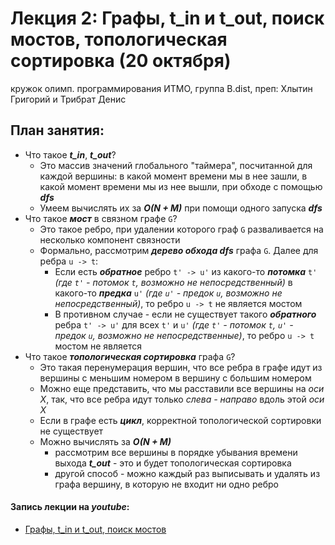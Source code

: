 # Лекция 2: Графы, t_in и t_out, поиск мостов, топологическая сортировка (20 октября)

кружок олимп. программирования ИТМО, группа B.dist, преп: Хлытин Григорий и Трибрат Денис

## План занятия:

* Что такое **_t_in_**, **_t_out_**?
    + Это массив значений глобального "таймера", посчитанной для каждой вершины: в какой момент времени мы в нее зашли,
      в какой момент времени мы из нее вышли, при обходе с помощью **_dfs_**
    + Умеем вычислять их за **_O(N + M)_** при помощи одного запуска **_dfs_**
* Что такое **_мост_** в связном графе `G`?
    + Это такое ребро, при удалении которого граф `G` разваливается на несколько компонент связности
    + Формально, рассмотрим **_дерево обхода dfs_** графа `G`. Далее для ребра `u -> t`:
        * Если есть **_обратное_** ребро `t' -> u'` из какого-то **_потомка_** `t'` _(где `t'` - потомок `t`, возможно
          не непосредственный)_ в какого-то **_предка_** `u'` _(где `u'` - предок `u`, возможно не непосредственный)_,
          то ребро `u -> t` не является мостом
        * В противном случае - если не существует такого **_обратного_** ребра `t' -> u'` для всех `t'` и `u'` _(где
          `t'` - потомок `t`, `u'` - предок `u`, возможно не непосредственные)_, то ребро `u -> t` мостом не является
* Что такое **_топологическая сортировка_** графа `G`?
    + Это такая перенумерация вершин, что все ребра в графе идут из вершины с меньшим номером в вершину с большим
      номером
    + Можно еще представить, что мы расставили все вершины на _оси X_, так, что все ребра идут только _слева - направо_
      вдоль этой _оси X_
    + Если в графе есть **_цикл_**, корректной топологической сортировки не существует
    + Можно вычислять за **_O(N + M)_**
        * рассмотрим все вершины в порядке убывания времени выхода **_t_out_** - это и будет топологическая сортировка
        * другой способ - можно каждый раз выписывать и удалять из графа вершину, в которую не входит ни одно ребро

#### Запись лекции на _youtube_:

* [Графы, t_in и t_out, поиск мостов](https://youtu.be/3rkgmGOqRNE)
